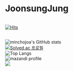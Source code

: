 # JoonsungJung

<br/>[![Hits](https://hits.seeyoufarm.com/api/count/incr/badge.svg?url=https%3A%2F%2Fgithub.com%2Fjoonsung92%2Fhit-counter&count_bg=%2379C83D&title_bg=%23555555&icon=&icon_color=%23E7E7E7&title=hits&edge_flat=false)](https://hits.seeyoufarm.com)

<br/>![minchojoa's GitHub stats](https://github-readme-stats.vercel.app/api?username=minchojoa&show_icons=true&theme=highcontrast)
<br/>[![Solved.ac
프로필](http://mazassumnida.wtf/api/v2/generate_badge?boj=joonsung92)](https://solved.ac/joonsung92)
<br/>![Top Langs](https://github-readme-stats.vercel.app/api/top-langs/?username=minchojoa&layout=compact&theme=highcontrast)
<br/>![mazandi profile](http://mazandi.herokuapp.com/api?handle=joonsung92&theme=dark)
<br/><img src="http://mazandi.herokuapp.com/api?handle={handle}&theme=dark"/>
